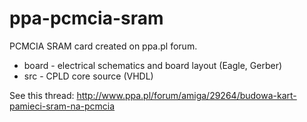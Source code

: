 ppa-pcmcia-sram
===============

PCMCIA SRAM card created on ppa.pl forum.

* board - electrical schematics and board layout (Eagle, Gerber)
* src - CPLD core source (VHDL)

See this thread: http://www.ppa.pl/forum/amiga/29264/budowa-kart-pamieci-sram-na-pcmcia

